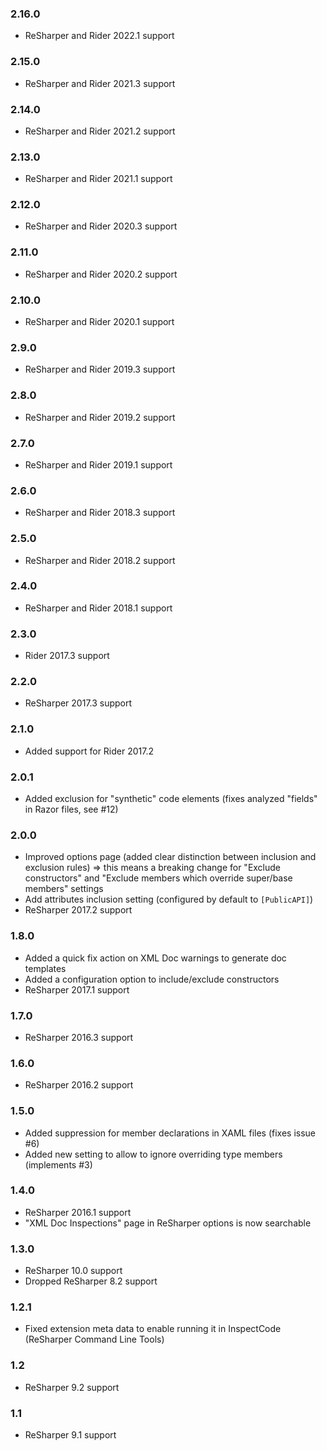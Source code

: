### 2.16.0 ###
- ReSharper and Rider 2022.1 support

### 2.15.0 ###
- ReSharper and Rider 2021.3 support

### 2.14.0 ###
- ReSharper and Rider 2021.2 support

### 2.13.0 ###
- ReSharper and Rider 2021.1 support

### 2.12.0 ###
- ReSharper and Rider 2020.3 support

### 2.11.0 ###
- ReSharper and Rider 2020.2 support

### 2.10.0 ###
- ReSharper and Rider 2020.1 support

### 2.9.0 ###
- ReSharper and Rider 2019.3 support

### 2.8.0 ###
- ReSharper and Rider 2019.2 support

### 2.7.0 ###
- ReSharper and Rider 2019.1 support

### 2.6.0 ###
- ReSharper and Rider 2018.3 support

### 2.5.0 ###
- ReSharper and Rider 2018.2 support

### 2.4.0 ###
- ReSharper and Rider 2018.1 support

### 2.3.0 ###
- Rider 2017.3 support

### 2.2.0 ###
- ReSharper 2017.3 support

### 2.1.0 ###
- Added support for Rider 2017.2

### 2.0.1 ###
- Added exclusion for "synthetic" code elements (fixes analyzed "fields" in Razor files, see #12)

### 2.0.0 ###
- Improved options page (added clear distinction between inclusion and exclusion rules) => this means a breaking change for "Exclude constructors" and "Exclude members which override super/base members" settings
- Add attributes inclusion setting (configured by default to `[PublicAPI]`)
- ReSharper 2017.2 support

### 1.8.0 ###
- Added a quick fix action on XML Doc warnings to generate doc templates
- Added a configuration option to include/exclude constructors
- ReSharper 2017.1 support

### 1.7.0 ###
- ReSharper 2016.3 support

### 1.6.0 ###
- ReSharper 2016.2 support

### 1.5.0 ###
- Added suppression for member declarations in XAML files (fixes issue #6)
- Added new setting to allow to ignore overriding type members (implements #3)

### 1.4.0 ###
- ReSharper 2016.1 support
- "XML Doc Inspections" page in ReSharper options is now searchable

### 1.3.0 ###
- ReSharper 10.0 support
- Dropped ReSharper 8.2 support

### 1.2.1 ###
- Fixed extension meta data to enable running it in InspectCode (ReSharper Command Line Tools)

### 1.2 ###
- ReSharper 9.2 support

### 1.1 ###
- ReSharper 9.1 support
